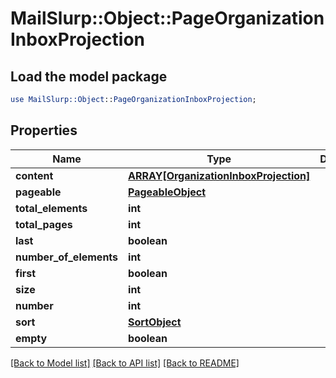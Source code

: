 # MailSlurp::Object::PageOrganizationInboxProjection

## Load the model package
```perl
use MailSlurp::Object::PageOrganizationInboxProjection;
```

## Properties
Name | Type | Description | Notes
------------ | ------------- | ------------- | -------------
**content** | [**ARRAY[OrganizationInboxProjection]**](OrganizationInboxProjection) |  | [optional] 
**pageable** | [**PageableObject**](PageableObject) |  | [optional] 
**total_elements** | **int** |  | 
**total_pages** | **int** |  | 
**last** | **boolean** |  | [optional] 
**number_of_elements** | **int** |  | [optional] 
**first** | **boolean** |  | [optional] 
**size** | **int** |  | [optional] 
**number** | **int** |  | [optional] 
**sort** | [**SortObject**](SortObject) |  | [optional] 
**empty** | **boolean** |  | [optional] 

[[Back to Model list]](../README#documentation-for-models) [[Back to API list]](../README#documentation-for-api-endpoints) [[Back to README]](../README)


